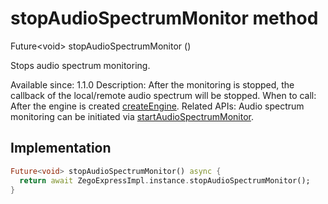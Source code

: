 


# stopAudioSpectrumMonitor method








Future&lt;void> stopAudioSpectrumMonitor
()





<p>Stops audio spectrum monitoring.</p>
<p>Available since: 1.1.0
Description: After the monitoring is stopped, the callback of the local/remote audio spectrum will be stopped.
When to call: After the engine is created <a class="deprecated" href="../../zego_uikit_prebuilt_live_audio_room/ZegoExpressEngine/createEngine.md">createEngine</a>.
Related APIs: Audio spectrum monitoring can be initiated via <a href="../../zego_uikit_prebuilt_live_audio_room/ZegoExpressEngineDevice/startAudioSpectrumMonitor.md">startAudioSpectrumMonitor</a>.</p>



## Implementation

```dart
Future<void> stopAudioSpectrumMonitor() async {
  return await ZegoExpressImpl.instance.stopAudioSpectrumMonitor();
}
```







